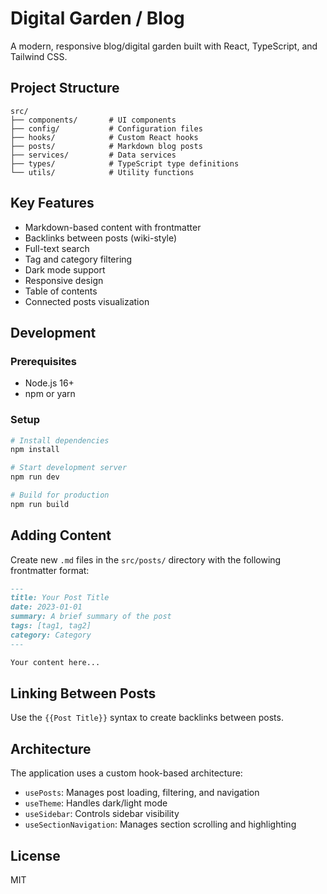 # Digital Garden / Blog

A modern, responsive blog/digital garden built with React, TypeScript, and Tailwind CSS.

## Project Structure

```
src/
├── components/       # UI components
├── config/           # Configuration files
├── hooks/            # Custom React hooks
├── posts/            # Markdown blog posts
├── services/         # Data services
├── types/            # TypeScript type definitions
└── utils/            # Utility functions
```

## Key Features

- Markdown-based content with frontmatter
- Backlinks between posts (wiki-style)
- Full-text search
- Tag and category filtering
- Dark mode support
- Responsive design
- Table of contents
- Connected posts visualization

## Development

### Prerequisites

- Node.js 16+
- npm or yarn

### Setup

```bash
# Install dependencies
npm install

# Start development server
npm run dev

# Build for production
npm run build
```

## Adding Content

Create new `.md` files in the `src/posts/` directory with the following frontmatter format:

```markdown
---
title: Your Post Title
date: 2023-01-01
summary: A brief summary of the post
tags: [tag1, tag2]
category: Category
---

Your content here...
```

## Linking Between Posts

Use the `{{Post Title}}` syntax to create backlinks between posts.

## Architecture

The application uses a custom hook-based architecture:

- `usePosts`: Manages post loading, filtering, and navigation
- `useTheme`: Handles dark/light mode
- `useSidebar`: Controls sidebar visibility
- `useSectionNavigation`: Manages section scrolling and highlighting

## License

MIT
